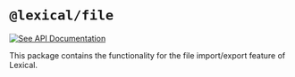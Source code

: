 # `@lexical/file`

[![See API Documentation](https://lexical.dev/img/see-api-documentation.svg)](https://lexical.dev/docs/api/modules/lexical_file)

This package contains the functionality for the file import/export feature of Lexical.
